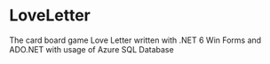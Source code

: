 # LoveLetter
The card board game Love Letter written with .NET 6 Win Forms and ADO.NET with usage of Azure SQL Database
